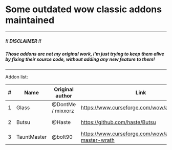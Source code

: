 # Some outdated wow classic addons maintained

---

##### !! DISCLAIMER !!

##### Those addons are not my original work, i'm just trying to keep them alive by fixing their source code, without adding any new feature to them!

---

Addon list:

| #   | Name        | Original author   | Link                                                     | Category       |
| --- | ----------- | ----------------- | -------------------------------------------------------- | -------------- |
| 1   | Glass       | @DontMe / mixxorz | https://www.curseforge.com/wow/addons/glass              | Chat frame     |
| 2   | Butsu       | @Haste            | https://github.com/haste/Butsu                           | Loot frame     |
| 3   | TauntMaster | @bolt90           | https://www.curseforge.com/wow/addons/taunt-master-wrath | Tanking helper |
